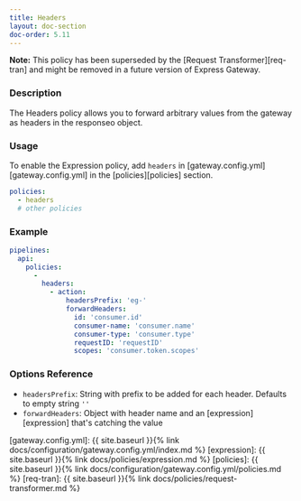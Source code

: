 ```yaml
---
title: Headers
layout: doc-section
doc-order: 5.11
---
```


**Note:** This policy has been superseded by the [Request Transformer][req-tran] and might be removed in a future version of Express Gateway.

### Description

The Headers policy allows you to forward arbitrary values from the gateway as headers in the responseo object.

### Usage

To enable the Expression policy, add `headers` in [gateway.config.yml][gateway.config.yml] in the [policies][policies] section.

```yaml
policies:
  - headers
  # other policies
```

### Example

```yml
pipelines:
  api:
    policies:
      -
        headers:
          - action:
              headersPrefix: 'eg-'
              forwardHeaders:
                id: 'consumer.id'
                consumer-name: 'consumer.name'
                consumer-type: 'consumer.type'
                requestID: 'requestID'
                scopes: 'consumer.token.scopes'

```

### Options Reference
* `headersPrefix`: String with prefix to be added for each header. Defaults to empty string `''`
* `forwardHeaders`: Object with header name and an [expression][expression] that's catching the value

[gateway.config.yml]: {{ site.baseurl }}{% link docs/configuration/gateway.config.yml/index.md %}
[expression]: {{ site.baseurl }}{% link docs/policies/expression.md %}
[policies]: {{ site.baseurl }}{% link docs/configuration/gateway.config.yml/policies.md %}
[req-tran]: {{ site.baseurl }}{% link docs/policies/request-transformer.md %}

